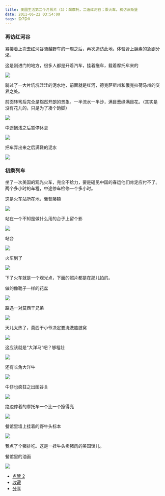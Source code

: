 ```yaml
---
title: 美国生活第二个月照片（1）：飙摩托，二造红河谷；乘火车，初访沃斯堡
date: 2011-06-22 03:54:00
tags: 杂7杂8
---
```

###  再访红河谷

紧接着上次去红河谷骑越野车的一周之后，再次造访此地，体验肾上腺素的急剧分泌。

这是刚进门的地方，很多人都是开着汽车，挂着拖车，载着摩托车来的


![](https://lh5.googleusercontent.com/-i0jExbWVD_Y/TgFeQ5fg4JI/AAAAAAAAAHU/ls891h25bF4/s640/WP_000064.jpg)

骑过了一大片坑坑洼洼的泥水地，前面就是红河，德克萨斯州和俄克拉荷马州的交界之处。

前面转弯后完全是豁然开朗的景象。一半流水一半沙，满目葱绿满目花。（其实是没有花儿的，只是为了凑个韵脚）


![](https://lh4.googleusercontent.com/-bMAJmviODkI/TgFehiUc2UI/AAAAAAAAAHY/f2yOgD9Xrkk/s640/WP_000065.jpg)

中途搁浅之后暂停休息


![](https://lh5.googleusercontent.com/-112CJpaewi4/TgFe7UIKIjI/AAAAAAAAAHc/6gkSHekv0NY/s640/WP_000066.jpg)

把车弄出来之后满鞋的泥水


![](https://lh4.googleusercontent.com/-ThLAOSZDtpo/TgFfYXWhVnI/AAAAAAAAAHg/YS9oA6VIAlY/s640/WP_000067.jpg)

###  初乘列车

坐了一次美国的观光火车，完全不给力，要是碰见中国的春运他们肯定应付不了。两个多小时的车程，中途停车检修一个多小时。

这是火车站所在地，葡萄藤镇


![](https://lh6.googleusercontent.com/-lupN5GkMDjo/TgFgElruDOI/AAAAAAAAAHs/EzpXP7dz6mo/s640/WP_000069%252520%2525282%252529.jpg)

站在一个不知是做什么用的台子上留个影


![](https://lh5.googleusercontent.com/-MWQKr2Y9Sb4/TgFdYR9ainI/AAAAAAAAAG0/dD7wenY1FjM/s640/IMG_6836.JPG)

站台


![](https://lh4.googleusercontent.com/-JQTRssMI2Yk/TgFgXHiKchI/AAAAAAAAAH0/zBmPQ_3FCJc/s800/WP_000070.jpg)

火车到了


![](https://lh3.googleusercontent.com/-XSoSBDG-SmY/TgFggc9UFeI/AAAAAAAAAH4/6m62QyFxSL8/s640/WP_000071.jpg)

下了火车就是一个观光点，下面的照片都是在那儿拍的。

做的像靴子一样的花盆


![](https://lh6.googleusercontent.com/-lz5LWWE1nk0/TgFhGKGwT2I/AAAAAAAAAIE/Ag-HhWqG5Ik/s640/WP_000074%252520%2525282%252529.jpg)

路遇一对莫西干兄弟


![](https://lh5.googleusercontent.com/-6f7M3C7ypuI/TgFhikuRMdI/AAAAAAAAAIM/NMicygtXZqQ/s640/WP_000077%252520%2525282%252529.jpg)

天儿太热了，莫西干小爷决定要洗洗胳肢窝


![](https://lh4.googleusercontent.com/-bSBZ1-pQXm4/TgFh36FTaMI/AAAAAAAAAIQ/MCbCDyFeWes/s640/WP_000078%252520%2525282%252529.jpg)

这应该就是“大洋马”吧？够粗壮


![](https://lh5.googleusercontent.com/-BtehHI55Gqg/TgFiFW7GsyI/AAAAAAAAAIU/mfVPewrs0bI/s640/WP_000079%252520%2525282%252529.jpg)

还有长角大洋牛


![](https://lh5.googleusercontent.com/-P2DBMX0ziOE/TgFiZf96KAI/AAAAAAAAAIY/wl5y8Wwwkas/s640/WP_000080%252520%2525282%252529.jpg)

牛仔也疯狂之出函谷关


![](https://lh3.googleusercontent.com/-NF6EkXoe_XM/TgFivdfwIyI/AAAAAAAAAIc/XGroPT2CbPQ/s640/WP_000081%252520%2525282%252529.jpg)

路边停着的摩托车一个比一个擦得亮


![](https://lh3.googleusercontent.com/-6ctZ73QOJx4/TgFcYnATUcI/AAAAAAAAAGY/OhcQPuHco-o/s640/WP_000083.jpg)

餐馆里墙上挂着的野牛头标本


![](https://lh5.googleusercontent.com/-sIAS15w0G1Q/TgFbbijtEMI/AAAAAAAAAGE/ovhyVBMh20U/s640/WP_000084.jpg)

我点了个猪排吃。这是一挂牛头卖猪肉的美国馆儿。

餐馆里的油画


![](https://lh5.googleusercontent.com/--SKCI2hdSHE/TgFa-r-pIBI/AAAAAAAAAF4/rEsgdaVn2fA/s640/WP_000085.jpg)

  * [ 点赞  2  ](javascript:;)
  * [ 收藏  ](javascript:;)
  * [ 分享 ](javascript:;)

